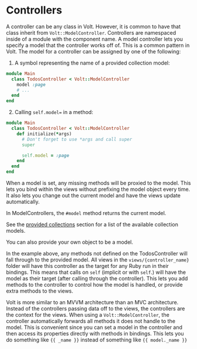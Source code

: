 # Controllers

A controller can be any class in Volt. However, it is common to have that class inherit from ```Volt::ModelController```.  Controllers are namespaced inside of a module with the component name.  A model controller lets you specify a model that the controller works off of.  This is a common pattern in Volt.  The model for a controller can be assigned by one of the following:

1. A symbol representing the name of a provided collection model:

```ruby
module Main
  class TodosController < Volt::ModelController
    model :page
    # ...
  end
end
```

2. Calling `self.model=` in a method:

```ruby
module Main
  class TodosController < Volt::ModelController
    def initialize(*args)
      # Don't forget to use *args and call super
      super

      self.model = :page
    end
  end
end
```

When a model is set, any missing methods will be proxied to the model.  This lets you bind within the views without prefixing the model object every time.  It also lets you change out the current model and have the views update automatically.

In ModelControllers, the `#model` method returns the current model.

See the [provided collections](provided_collections.md) section for a list of the available collection models.

You can also provide your own object to be a model.

In the example above, any methods not defined on the TodosController will fall through to the provided model.  All views in the ```views/{controller_name}``` folder will have this controller as the target for any Ruby run in their bindings.  This means that calls on ```self``` (implicit or with ```self```.) will have the model as their target (after calling through the controller).  This lets you add methods to the controller to control how the model is handled, or provide extra methods to the views.

Volt is more similar to an MVVM architecture than an MVC architecture.  Instead of the controllers passing data off to the views, the controllers are the context for the views.  When using a ```Volt::ModelController```, the controller automatically forwards all methods it does not handle to the model.  This is convenient since you can set a model in the controller and then access its properties directly with methods in bindings.  This lets you do something like ```{{ _name }}``` instead of something like ```{{ model._name }}```
